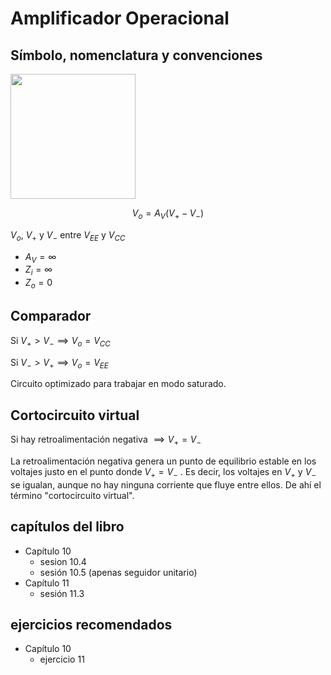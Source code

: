 # Amplificador Operacional

## Símbolo, nomenclatura y convenciones

<img src="https://julianodb.github.io/electronic_circuits_diagrams/opamp.png" width="200"> 

$$ V_o = A_V (V_+ - V_-) $$

$V_o$, $V_+$ y $V_-$ entre $V_{EE}$ y $V_{CC}$

- $A_V = \infty$
- $Z_i = \infty$
- $Z_o = 0$

## Comparador

Si $V_+ > V_- \implies V_o = V_{CC}$

Si $V_- > V_+ \implies V_o = V_{EE}$

Circuito optimizado para trabajar en modo saturado.

## Cortocircuito virtual

Si hay retroalimentación negativa $\implies V_+ = V_-$ 

La retroalimentación negativa genera un punto de equilibrio estable en los voltajes justo en el punto donde $V_+ = V_-$ . Es decir, los voltajes en $V_+$ y $V_-$ se igualan, aunque no hay ninguna corriente que fluye entre ellos. De ahí el término "cortocircuito virtual".

## capítulos del libro
- Capítulo 10
  - sesion 10.4
  - sesión 10.5 (apenas seguidor unitario)
- Capítulo 11
  - sesión 11.3

## ejercicios recomendados
- Capítulo 10
  - ejercicio 11
